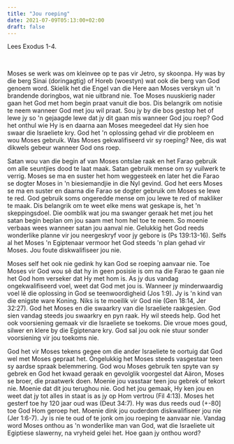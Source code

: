 ```yaml
---
title: "Jou roeping"
date: 2021-07-09T05:13:00+02:00
draft: false
---
```

Lees Exodus 1-4.

<br />

Moses se werk was om kleinvee op te pas vir Jetro, sy skoonpa. Hy was by die berg Sinai (doringagtig) of Horeb (woestyn) wat ook die berg van God genoem word. Skielik het die Engel van die Here aan Moses verskyn uit 'n brandende doringbos, wat nie uitbrand nie. Toe Moses nuuskierig nader gaan het God met hom begin praat vanuit die bos. Dis belangrik om notisie te neem wanneer God met jou wil praat. Sou jy by die bos gestop het of lewe jy so 'n gejaagde lewe dat jy dit gaan mis wanneer God jou roep? God het onthul wie Hy is en daarna aan Moses meegedeel dat Hy sien hoe swaar die Israeliete kry. God het 'n oplossing gehad vir die probleem en wou Moses gebruik. Was Moses gekwalifiseerd vir sy roeping? Nee, dis wat dikwels gebeur wanneer God ons roep.

Satan wou van die begin af van Moses ontslae raak en het Farao gebruik om alle seuntjies dood te laat maak. Satan gebruik mense om sy vuilwerk te verrig. Moses se ma en suster het hom weggesteek en later het die Farao se dogter Moses in 'n biesiemandjie in die Nyl gevind. God het eers Moses se ma en suster en daarna die Farao se dogter gebruik om Moses se lewe te red. God gebruik soms ongeredde mense om jou lewe te red of makliker te maak. Dis belangrik om te weet elke mens wat geskape is, het 'n skeppingsdoel. Die oomblik wat jou ma swanger geraak het met jou het satan begin beplan om jou saam met hom hel toe te neem. So moenie verbaas wees wanneer satan jou aanval nie. Gelukkig het God reeds wonderlike planne vir jou neergeskryf voor jy gebore is (Ps 139:13-16). Selfs al het Moses 'n Egiptenaar vermoor het God steeds 'n plan gehad vir Moses. Jou foute diskwalifiseer jou nie.

Moses self het ook nie gedink hy kan God se roeping aanvaar nie. Toe Moses vir God wou sê dat hy in geen posisie is om na die Farao te gaan nie het God hom verseker dat Hy met hom is. As jy dus vandag ongekwalifiseerd voel, weet dat God met jou is. Wanneer jy minderwaardig voel lê die oplossing in God se teenwoordigheid (Jos 1:9). Jy is 'n kind van die enigste ware Koning. Niks is te moeilik vir God nie (Gen 18:14, Jer 32:27). God het Moses en die swaarkry van die Israeliete raakgesien. God sien vandag steeds jou swaarkry en pyn raak. Hy wil steeds help. God het ook voorsiening gemaak vir die Israeliete se toekoms. Die vroue moes goud, silwer en klere by die Egiptenare kry. God sal jou ook nie stuur sonder voorsiening vir jou toekoms nie.

God het vir Moses tekens gegee om die ander Israeliete te oortuig dat God wel met Moses gepraat het. Ongelukkig het Moses steeds vasgestaar teen sy aardse spraak belemmering. God wou Moses gebruik ten spyte van sy gebrek en God het kwaad geraak en gevolglik voorgestel dat Aäron, Moses se broer, die praatwerk doen. Moenie jou vasstaar teen jou gebrek of tekort nie. Moenie dat dit jou terughou nie. God het jou gemaak, Hy ken jou en weet dat jy tot alles in staat is as jy op Hom vertrou (Fil 4:13). Moses het gesterf toe hy 120 jaar oud was (Deut 34:7). Hy was dus reeds oud (+-80\] toe God Hom geroep het. Moenie dink jou ouderdom diskwalifiseer jou nie (Jer 1:6-7). Jy is nie te oud of te jonk om jou roeping te aanvaar nie. Vandag word Moses onthou as 'n wonderlike man van God, wat die Israeliete uit Egiptiese slawerny, na vryheid gelei het. Hoe gaan jy onthou word?
